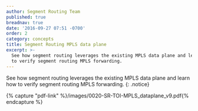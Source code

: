 ```yaml
---
author: Segment Routing Team
published: true
breadnav: true
date: '2016-09-27 07:51 -0700'
order: 2
category: concepts
title: Segment Routing MPLS data plane
excerpt: >-
  See how segment routing leverages the existing MPLS data plane and learn how
  to verify segment routing MPLS forwarding.
---
```


See how segment routing leverages the existing MPLS data plane and learn how to verify segment routing MPLS forwarding.
{: .notice}  

{% capture "pdf-link" %}/images/0020-SR-TOI-MPLS_dataplane_v9.pdf{% endcapture %}

<script src="{{ '/assets/js/pdfobject.min.js' | relative_url }}"></script>
<div class="fitvidsignore" id="pdf"></div>
<script>PDFObject.embed(" {{ pdf-link }} ", "#pdf", {height: "21.5em", width: "31.3em"});</script>
